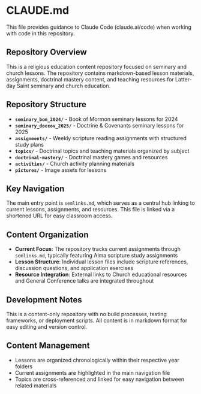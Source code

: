 # CLAUDE.md

This file provides guidance to Claude Code (claude.ai/code) when working with code in this repository.

## Repository Overview

This is a religious education content repository focused on seminary and church lessons. The repository contains markdown-based lesson materials, assignments, doctrinal mastery content, and teaching resources for Latter-day Saint seminary and church education.

## Repository Structure

- **`seminary_bom_2024/`** - Book of Mormon seminary lessons for 2024
- **`seminary_doccov_2025/`** - Doctrine & Covenants seminary lessons for 2025
- **`assignments/`** - Weekly scripture reading assignments with structured study plans
- **`topics/`** - Doctrinal topics and teaching materials organized by subject
- **`doctrinal-mastery/`** - Doctrinal mastery games and resources
- **`activities/`** - Church activity planning materials
- **`pictures/`** - Image assets for lessons

## Key Navigation

The main entry point is `semlinks.md`, which serves as a central hub linking to current lessons, assignments, and resources. This file is linked via a shortened URL for easy classroom access.

## Content Organization

- **Current Focus**: The repository tracks current assignments through `semlinks.md`, typically featuring Alma scripture study assignments
- **Lesson Structure**: Individual lesson files include scripture references, discussion questions, and application exercises
- **Resource Integration**: External links to Church educational resources and General Conference talks are integrated throughout

## Development Notes

This is a content-only repository with no build processes, testing frameworks, or deployment scripts. All content is in markdown format for easy editing and version control.

## Content Management

- Lessons are organized chronologically within their respective year folders
- Current assignments are highlighted in the main navigation file
- Topics are cross-referenced and linked for easy navigation between related materials